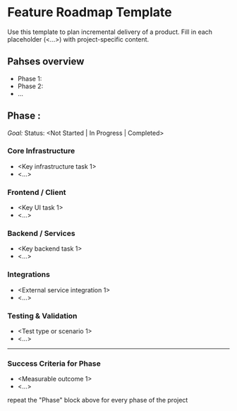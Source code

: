 # Feature Roadmap Template

Use this template to plan incremental delivery of a product. Fill in each placeholder (<...>) with project-specific content.
## Pahses overview

- Phase 1: 
- Phase 2: 
- ...


## Phase <N>: <Phase Name>
*Goal: <One-sentence goal for this phase>*
Status: <Not Started | In Progress | Completed>

### Core Infrastructure
- <Key infrastructure task 1>
- <...>

### Frontend / Client
- <Key UI task 1>
- <...>

### Backend / Services
- <Key backend task 1>
- <...>

### Integrations
- <External service integration 1>
- <...>

### Testing & Validation
- <Test type or scenario 1>
- <...>

---

### Success Criteria for Phase <N>
- <Measurable outcome 1>
- <...>

repeat the "Phase" block above for every phase of the project